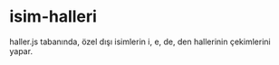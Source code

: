 # isim-halleri
haller.js tabanında, özel dışı isimlerin i, e, de, den hallerinin çekimlerini yapar.
